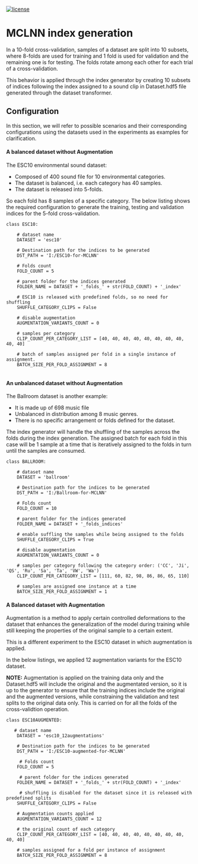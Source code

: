 

[![license](https://img.shields.io/github/license/mashape/apistatus.svg?maxAge=2592000)](https://github.com/fadymedhat/MCLNN/blob/master/LICENSE)

MCLNN index generation
========
In a 10-fold cross-validation, samples of a dataset are split into 10 subsets, where 8-folds are used for training and 1 fold 
is used for validation and the remaining one is for testing. The folds rotate among each other for each trial of a cross-validation.

This behavior is applied through the index generator by creating 10 subsets of indices following the index assigned to a sound 
clip in Dataset.hdf5 file generated through the dataset transformer. 


## Configuration 

In this section, we will refer to possible scenarios and their corresponding configurations using the datasets used in the experiments as examples for clarification.


#### A balanced dataset without Augmentation

The ESC10 environmental sound dataset:
 * Composed of 400 sound file for 10 environmental categories. 
 * The dataset is balanced, i.e. each category has 40 samples. 
 * The dataset is released into 5-folds. 

So each fold has 8 samples of a specific category. The below listing shows the required configuration to generate
 the training, testing and validation indices for the 5-fold cross-validation.


```
class ESC10:

    # dataset name
    DATASET = 'esc10'
    
    # Destination path for the indices to be generated
    DST_PATH = 'I:/ESC10-for-MCLNN'
    
    # Folds count
    FOLD_COUNT = 5
    
    # parent folder for the indices generated
    FOLDER_NAME = DATASET + '_folds_' + str(FOLD_COUNT) + '_index'
    
    # ESC10 is released with predefined folds, so no need for shuffling 
    SHUFFLE_CATEGORY_CLIPS = False
    
    # disable augmentation
    AUGMENTATION_VARIANTS_COUNT = 0
    
    # samples per category
    CLIP_COUNT_PER_CATEGORY_LIST = [40, 40, 40, 40, 40, 40, 40, 40, 40, 40]
    
    # batch of samples assigned per fold in a single instance of assignment. 
    BATCH_SIZE_PER_FOLD_ASSIGNMENT = 8
  
```


#### An unbalanced dataset without Augmentation
The Ballroom dataset is another example:
* It is made up of 698 music file 
* Unbalanced in distribution among 8 music genres. 
* There is no specific arrangement or folds defined for the dataset. 

The index generator will handle the shuffling of the samples across the folds during the index generation.
The assigned batch for each fold in this case will be 1 sample at a time that is iteratively assigned to the folds 
in turn until the samples are consumed.  

``` 	
class BALLROOM:

    # dataset name
    DATASET = 'ballroom'
    
    # Destination path for the indices to be generated
    DST_PATH = 'I:/Ballroom-for-MCLNN'
    
    # Folds count
    FOLD_COUNT = 10
    
    # parent folder for the indices generated
    FOLDER_NAME = DATASET + '_folds_indices'
    
    # enable suffling the samples while being assigned to the folds 
    SHUFFLE_CATEGORY_CLIPS = True
    
    # disable augmentation
    AUGMENTATION_VARIANTS_COUNT = 0
    
    # samples per category following the category order: ('CC', 'Ji', 'QS', 'Ru', 'Sa', 'Ta', 'VW', 'Wa')
    CLIP_COUNT_PER_CATEGORY_LIST = [111, 60, 82, 98, 86, 86, 65, 110]
    
    # samples are assigned one instance at a time
    BATCH_SIZE_PER_FOLD_ASSIGNMENT = 1

```


#### A Balanced dataset with Augmentation

Augmentation is a method to apply certain controlled deformations to the dataset that enhances the generalization of 
the model during training while still keeping the properties of the original sample to a certain extent. 

This is a different experiment to the ESC10 dataset in which augmentation is applied. 

In the below listings, we applied 12 augmentation variants for the ESC10 dataset. 

__NOTE:__
 Augmentation is applied on the training data only and the Dataset.hdf5 will include the original and the augmentated
 version, so it is up to the generator to ensure that the training indices include the original and the augmented versions, 
 while constraining the validation and test splits to the original data only. This is carried on for all the folds of the 
 cross-validtion operation.

```
class ESC10AUGMENTED:

   # dataset name
    DATASET = 'esc10_12augmentations'

    # Destination path for the indices to be generated
    DST_PATH = 'I:/ESC10-augmented-for-MCLNN'
 
     # Folds count
    FOLD_COUNT = 5
    
     # parent folder for the indices generated
    FOLDER_NAME = DATASET + '_folds_' + str(FOLD_COUNT) + '_index'
    
     # shuffling is disabled for the dataset since it is released with predefined splits    
    SHUFFLE_CATEGORY_CLIPS = False
    
    # Augmentation counts applied
    AUGMENTATION_VARIANTS_COUNT = 12
    
    # the original count of each category
    CLIP_COUNT_PER_CATEGORY_LIST = [40, 40, 40, 40, 40, 40, 40, 40, 40, 40]
    
    # samples assigned for a fold per instance of assignment 
    BATCH_SIZE_PER_FOLD_ASSIGNMENT = 8
    
```    
    
    

